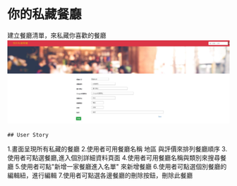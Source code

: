 # 你的私藏餐廳
建立餐廳清單，來私藏你喜歡的餐廳
![image](https://github.com/Li-Shang-tw/RestaurantWeb/blob/master/%E6%96%B0%E5%A2%9E.JPG )
 ```
## User Story
```
1.畫面呈現所有私藏的餐廳
2.使用者可用餐廳名稱 地區 與評價來排列餐廳順序
3.使用者可點選餐廳,進入個別詳細資料頁面
4.使用者可用餐廳名稱與類別來搜尋餐廳
5.使用者可點"新增一家餐廳進入名單" 來新增餐廳
6.使用者可點選個別餐廳的編輯紐，進行編輯
7.使用者可點選各邊餐廳的刪除按鈕，刪除此餐廳

```


